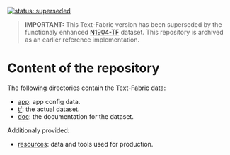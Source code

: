 [![status: superseded](https://img.shields.io/badge/status-superseded-red?logo=github&logoColor=white)](https://centerblc.github.io/N1904/) 

> **IMPORTANT:** This Text-Fabric version has been superseded by the functionaly enhanced <A HREF="https://centerblc.github.io/N1904/">N1904-TF</A> dataset. This repository is archived as an earlier reference implementation.

# Content of the repository

The following directories contain the Text-Fabric data:
 * [app](app#readme): app config data.
 * [tf](tf/1904#readme): the actual dataset.
 * [doc](docs/home.md#readme): the documentation for the dataset.
 
 Additionaly provided:
 * [resources](resources#readme): data and tools used for production.
